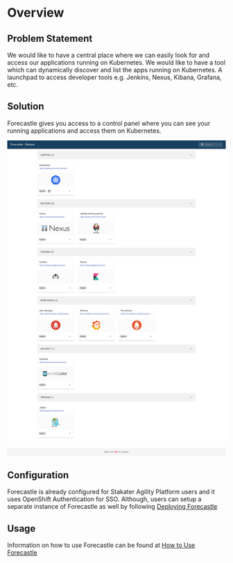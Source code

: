 # Overview

## Problem Statement

We would like to have a central place where we can easily look for and access our applications running on Kubernetes.
We would like to have a tool which can dynamically discover and list the apps running on Kubernetes.
A launchpad to access developer tools e.g. Jenkins, Nexus, Kibana, Grafana, etc.

## Solution

Forecastle gives you access to a control panel where you can see your running applications and access them on Kubernetes.

![Forecastle](./images/forecastle.png)

## Configuration

Forecastle is already configured for Stakater Agility Platform users and it uses OpenShift Authentication for SSO. Although, users can setup a
separate instance of Forecastle as well by following [Deploying Forecastle](https://github.com/stakater/forecastle#deploying-to-kubernetes)

## Usage

Information on how to use Forecastle can be found at [How to Use Forecastle](./tutorial/how-to-use-forecastle.md)
